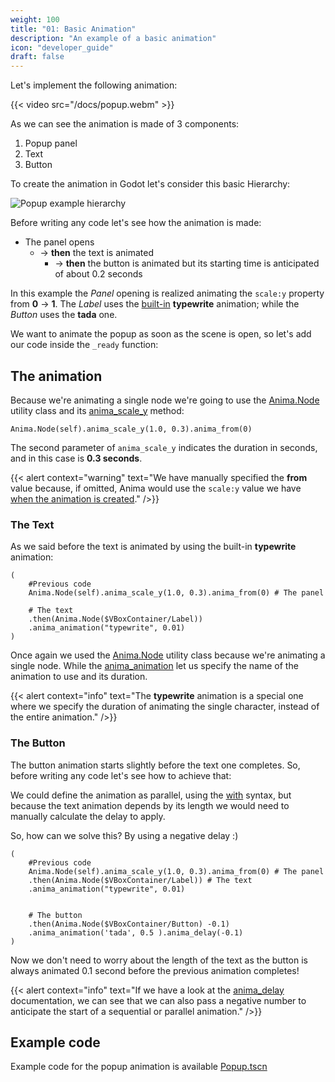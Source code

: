 ```yaml
---
weight: 100
title: "01: Basic Animation"
description: "An example of a basic animation"
icon: "developer_guide"
draft: false
---
```


Let's implement the following animation:

{{< video src="/docs/popup.webm" >}}

As we can see the animation is made of 3 components:

1. Popup panel
2. Text
3. Button

To create the animation in Godot let's consider this basic Hierarchy:

![Popup example hierarchy](/images/tutorials/node-popup.png)

Before writing any code let's see how the animation is made:

- The panel opens
  - → **then** the text is animated
    - → **then** the button is animated but its starting time is anticipated of about 0.2 seconds

In this example the _Panel_ opening is realized animating the `scale:y` property from **0** → **1**. The _Label_ uses the [built-in](/ciao) **typewrite** animation; while the _Button_ uses the **tada** one.

We want to animate the popup as soon as the scene is open, so let's add our code inside the `_ready` function:

## The animation

Because we're animating a single node we're going to use the [Anima.Node](/docs/anima/anima-node/) utility class and its [anima_scale_y](/docs/anima/anima-node#anima_scale_y) method:

```gdscript
Anima.Node(self).anima_scale_y(1.0, 0.3).anima_from(0)
```

The second parameter of `anima_scale_y` indicates the duration in seconds, and in this case is **0.3 seconds**.

{{< alert context="warning" text="We have manually specified the **from** value because, if omitted, Anima would use the `scale:y` value we have [when the animation is created](/docs/tutorials/basics/fundamentals/)." />}}

### The Text

As we said before the text is animated by using the built-in **typewrite** animation:

```gdscript
(
    #Previous code
    Anima.Node(self).anima_scale_y(1.0, 0.3).anima_from(0) # The panel

    # The text
    .then(Anima.Node($VBoxContainer/Label))
    .anima_animation("typewrite", 0.01)
)
```

Once again we used the [Anima.Node](/docs/anima/anima-node/) utility class because we're animating a single node. While the [anima_animation](/docs/docs/anima-declaration/#anima_animation) let us specify the name of the animation to use and its duration.

{{< alert context="info" text="The **typewrite** animation is a special one where we specify the duration of animating the single character, instead of the entire animation." />}}

### The Button

The button animation starts slightly before the text one completes. So, before writing any code let's see how to achieve that:

We could define the animation as parallel, using the [with](/docs/anima/anima-node#with-parallel-animations) syntax, but because the text animation depends by its length we would need to manually calculate the delay to apply.

So, how can we solve this? By using a negative delay :)

```gdscript
(
    #Previous code
    Anima.Node(self).anima_scale_y(1.0, 0.3).anima_from(0) # The panel
    .then(Anima.Node($VBoxContainer/Label)) # The text
    .anima_animation("typewrite", 0.01)


    # The button
    .then(Anima.Node($VBoxContainer/Button) -0.1)
    .anima_animation('tada', 0.5 ).anima_delay(-0.1)
)
```

Now we don't need to worry about the length of the text as the button is always animated 0.1 second before the previous animation completes!

{{< alert context="info" text="If we have a look at the [anima_delay](/docs/anima/anima-node#anima_delay) documentation, we can see that we can also pass a negative number to anticipate the start of a sequential or parallel animation." />}}

## Example code

Example code for the popup animation is available [Popup.tscn](https://github.com/ceceppa/anima/tree/main/demos/nodes)
